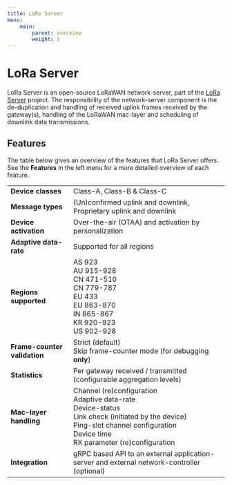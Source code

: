 ```yaml
---
title: LoRa Server
menu:
    main:
        parent: overview
        weight: 1
---
```


# LoRa Server

LoRa Server is an open-source LoRaWAN network-server, part of the
[LoRa Server](https://docs.loraserver.io/) project. 
The responsibility of the network-server component is the de-duplication
and handling of received uplink frames received by the gateway(s), handling
of the LoRaWAN mac-layer and scheduling of downlink data transmissions.

## Features

The table below gives an overview of the features that LoRa Server offers.
See the **Features** in the left menu for a more detailed overview of each
feature.

|     |     |
| --- | --- |
| **Device classes** | Class-A, Class-B & Class-C |
| **Message types** | (Un)confirmed uplink and downlink, Proprietary uplink and downlink |
| **Device activation** | Over-the-air (OTAA) and activation by personalization              |
| **Adaptive data-rate** | Supported for all regions |
| **Regions supported** | AS 923<br />AU 915-928<br />CN 471-510<br />CN 779-787<br />EU 433<br />EU 863-870<br />IN 865-867<br />KR 920-923<br />US 902-928 |
| **Frame-counter validation** | Strict (default)<br />Skip frame-counter mode (for debugging **only**) |
| **Statistics** | Per gateway received / transmitted (configurable aggregation levels) |
| **Mac-layer handling** | Channel (re)configuration<br />Adaptive data-rate<br />Device-status<br />Link check (initiated by the device)<br />Ping-slot channel configuration<br />Device time<br />RX parameter (re)configuration |
| **Integration** | gRPC based API to an external application-server and external network-controller (optional) |
